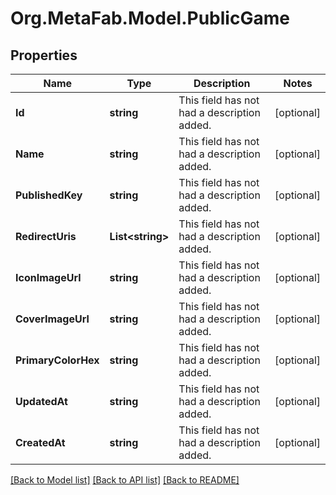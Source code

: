 
# Org.MetaFab.Model.PublicGame

## Properties

Name | Type | Description | Notes
------------ | ------------- | ------------- | -------------
**Id** | **string** | This field has not had a description added. | [optional] 
**Name** | **string** | This field has not had a description added. | [optional] 
**PublishedKey** | **string** | This field has not had a description added. | [optional] 
**RedirectUris** | **List&lt;string&gt;** | This field has not had a description added. | [optional] 
**IconImageUrl** | **string** | This field has not had a description added. | [optional] 
**CoverImageUrl** | **string** | This field has not had a description added. | [optional] 
**PrimaryColorHex** | **string** | This field has not had a description added. | [optional] 
**UpdatedAt** | **string** | This field has not had a description added. | [optional] 
**CreatedAt** | **string** | This field has not had a description added. | [optional] 

[[Back to Model list]](../README.md#documentation-for-models)
[[Back to API list]](../README.md#documentation-for-api-endpoints)
[[Back to README]](../README.md)

